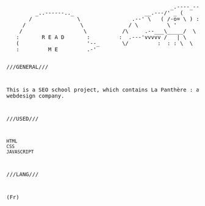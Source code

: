<pre style="line-heigth: 1em;">
                                                              __.---.__
                                                   _.----_---'      ___'
         _..------.._                      __.---/' _ (      /  _--'   '
       /              \                .--' \   ( /-o= \ ) :  .-
     /                 \              / \         \ '       :/
    /                   \           /\     .--___\_____/  \  \.
   :       R E A D       :         :  .---'vvvvv /   | \      _=_-_
   (                     '--_       \/         :  : : \  \  /     '-_
   :         M E         .-'           <AA_.AA'   / |    /  /  /  |  '
    :                   :               \.____---/  )  /  /   /   |  \
     .                 :                            !/   /   /   |    \
      \               /                             /   /   /    |     \
         '--..__..--'                              /   /   /    |
                                                  /   /   /     |      :
                                                 :   :   :     :      :
                                                :   :   :      :
</pre>
///GENERAL///

This is a SEO school project, which contains La Panthère : a webdesign company.


///USED///

    HTML
    CSS
    JAVASCRIPT

///LANG///

(Fr)
